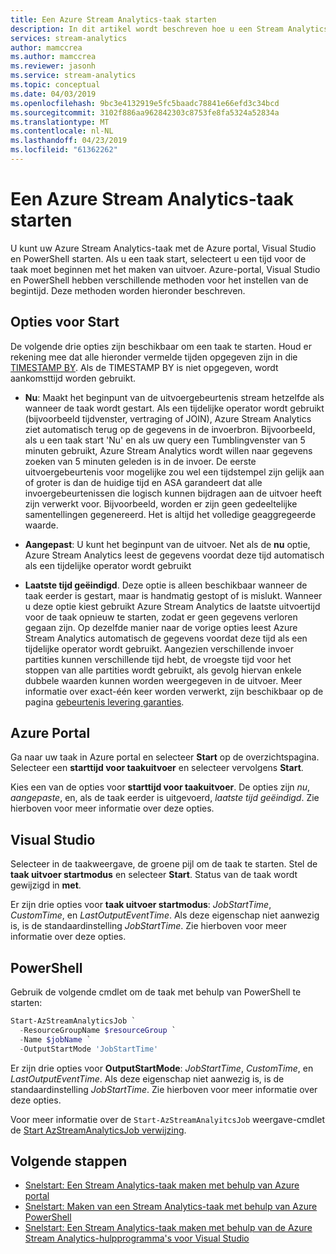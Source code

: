 ```yaml
---
title: Een Azure Stream Analytics-taak starten
description: In dit artikel wordt beschreven hoe u een Stream Analytics-taak starten.
services: stream-analytics
author: mamccrea
ms.author: mamccrea
ms.reviewer: jasonh
ms.service: stream-analytics
ms.topic: conceptual
ms.date: 04/03/2019
ms.openlocfilehash: 9bc3e4132919e5fc5baadc78841e66efd3c34bcd
ms.sourcegitcommit: 3102f886aa962842303c8753fe8fa5324a52834a
ms.translationtype: MT
ms.contentlocale: nl-NL
ms.lasthandoff: 04/23/2019
ms.locfileid: "61362262"
---
```

# <a name="how-to-start-an-azure-stream-analytics-job"></a>Een Azure Stream Analytics-taak starten

U kunt uw Azure Stream Analytics-taak met de Azure portal, Visual Studio en PowerShell starten. Als u een taak start, selecteert u een tijd voor de taak moet beginnen met het maken van uitvoer. Azure-portal, Visual Studio en PowerShell hebben verschillende methoden voor het instellen van de begintijd. Deze methoden worden hieronder beschreven.

## <a name="start-options"></a>Opties voor Start
De volgende drie opties zijn beschikbaar om een taak te starten. Houd er rekening mee dat alle hieronder vermelde tijden opgegeven zijn in die [TIMESTAMP BY](https://docs.microsoft.com/stream-analytics-query/timestamp-by-azure-stream-analytics). Als de TIMESTAMP BY is niet opgegeven, wordt aankomsttijd worden gebruikt.
* **Nu**: Maakt het beginpunt van de uitvoergebeurtenis stream hetzelfde als wanneer de taak wordt gestart. Als een tijdelijke operator wordt gebruikt (bijvoorbeeld tijdvenster, vertraging of JOIN), Azure Stream Analytics ziet automatisch terug op de gegevens in de invoerbron. Bijvoorbeeld, als u een taak start 'Nu' en als uw query een Tumblingvenster van 5 minuten gebruikt, Azure Stream Analytics wordt willen naar gegevens zoeken van 5 minuten geleden is in de invoer.
De eerste uitvoergebeurtenis voor mogelijke zou wel een tijdstempel zijn gelijk aan of groter is dan de huidige tijd en ASA garandeert dat alle invoergebeurtenissen die logisch kunnen bijdragen aan de uitvoer heeft zijn verwerkt voor. Bijvoorbeeld, worden er zijn geen gedeeltelijke samentellingen gegenereerd. Het is altijd het volledige geaggregeerde waarde.

* **Aangepast**: U kunt het beginpunt van de uitvoer. Net als de **nu** optie, Azure Stream Analytics leest de gegevens voordat deze tijd automatisch als een tijdelijke operator wordt gebruikt 

* **Laatste tijd geëindigd**. Deze optie is alleen beschikbaar wanneer de taak eerder is gestart, maar is handmatig gestopt of is mislukt. Wanneer u deze optie kiest gebruikt Azure Stream Analytics de laatste uitvoertijd voor de taak opnieuw te starten, zodat er geen gegevens verloren gegaan zijn. Op dezelfde manier naar de vorige opties leest Azure Stream Analytics automatisch de gegevens voordat deze tijd als een tijdelijke operator wordt gebruikt. Aangezien verschillende invoer partities kunnen verschillende tijd hebt, de vroegste tijd voor het stoppen van alle partities wordt gebruikt, als gevolg hiervan enkele dubbele waarden kunnen worden weergegeven in de uitvoer. Meer informatie over exact-één keer worden verwerkt, zijn beschikbaar op de pagina [gebeurtenis levering garanties](https://docs.microsoft.com/stream-analytics-query/event-delivery-guarantees-azure-stream-analytics).


## <a name="azure-portal"></a>Azure Portal

Ga naar uw taak in Azure portal en selecteer **Start** op de overzichtspagina. Selecteer een **starttijd voor taakuitvoer** en selecteer vervolgens **Start**.

Kies een van de opties voor **starttijd voor taakuitvoer**. De opties zijn *nu*, *aangepaste*, en, als de taak eerder is uitgevoerd, *laatste tijd geëindigd*. Zie hierboven voor meer informatie over deze opties.

## <a name="visual-studio"></a>Visual Studio

Selecteer in de taakweergave, de groene pijl om de taak te starten. Stel de **taak uitvoer startmodus** en selecteer **Start**. Status van de taak wordt gewijzigd in **met**.

Er zijn drie opties voor **taak uitvoer startmodus**: *JobStartTime*, *CustomTime*, en *LastOutputEventTime*. Als deze eigenschap niet aanwezig is, is de standaardinstelling *JobStartTime*. Zie hierboven voor meer informatie over deze opties.


## <a name="powershell"></a>PowerShell

Gebruik de volgende cmdlet om de taak met behulp van PowerShell te starten:

```powershell
Start-AzStreamAnalyticsJob `
  -ResourceGroupName $resourceGroup `
  -Name $jobName `
  -OutputStartMode 'JobStartTime'
```

Er zijn drie opties voor **OutputStartMode**: *JobStartTime*, *CustomTime*, en *LastOutputEventTime*. Als deze eigenschap niet aanwezig is, is de standaardinstelling *JobStartTime*. Zie hierboven voor meer informatie over deze opties.

Voor meer informatie over de `Start-AzStreamAnalyitcsJob` weergave-cmdlet de [Start AzStreamAnalyticsJob verwijzing](/powershell/module/az.streamanalytics/start-azstreamanalyticsjob).

## <a name="next-steps"></a>Volgende stappen

* [Snelstart: Een Stream Analytics-taak maken met behulp van Azure portal](stream-analytics-quick-create-portal.md)
* [Snelstart: Maken van een Stream Analytics-taak met behulp van Azure PowerShell](stream-analytics-quick-create-powershell.md)
* [Snelstart: Een Stream Analytics-taak maken met behulp van de Azure Stream Analytics-hulpprogramma's voor Visual Studio](stream-analytics-quick-create-vs.md)
